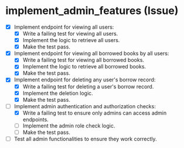 # implement_admin_features (Issue)

- [x] Implement endpoint for viewing all users:
  - [x] Write a failing test for viewing all users.
  - [x] Implement the logic to retrieve all users.
  - [x] Make the test pass.
- [x] Implement endpoint for viewing all borrowed books by all users:
  - [x] Write a failing test for viewing all borrowed books.
  - [x] Implement the logic to retrieve all borrowed books.
  - [x] Make the test pass.
- [x] Implement endpoint for deleting any user's borrow record:
  - [x] Write a failing test for deleting a user's borrow record.
  - [x] Implement the deletion logic.
  - [x] Make the test pass.
- [ ] Implement admin authentication and authorization checks:
  - [x] Write a failing test to ensure only admins can access admin endpoints.
  - [ ] Implement the admin role check logic.
  - [ ] Make the test pass.
- [ ] Test all admin functionalities to ensure they work correctly.
